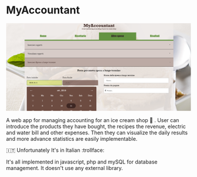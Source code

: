 # MyAccountant

![alt text](https://github.com/MarioBonse/MyAccountant/blob/master/img/myaccountant.PNG "Example")

A web app for managing accounting for an ice cream shop :icecream: .
User can introduce the products they have bought, the recipes the revenue, electric and water bill and other expenses. 
Then they can visualize the daily results and more advance statistics are easily implementable. 

:it: Unfortunately It's in Italian :trollface: 

It's all implemented in javascript, php and mySQL for database management. It doesn't use any external library. 


